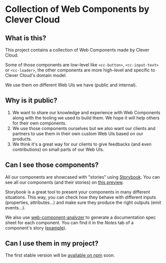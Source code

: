 # Collection of Web Components by Clever Cloud

## What is this?

This project contains a collection of Web Components made by Clever Cloud.

Some of those components are low-level like `<cc-button>`, `<cc-input-text>` or `<cc-loader>`,
the other components are more high-level and specific to Clever Cloud's domain model.

We use them on different Web UIs we have (public and internal).

## Why is it public?

1. We want to share our knowledge and experience with Web Components along with the tooling we used to build them. We hope it will help others for their own components.
1. We use those components ourselves but we also want our clients and partners to use them in their own custom Web UIs based on our products.
1. We think it's a great way for our clients to give feedbacks (and even contributions) on small parts of our Web UIs.

## Can I see those components?

All our components are showcased with "stories" using [Storybook](https://github.com/storybookjs/storybook).
You can see all our components (and their stories) on [this preview](https://www.clever-cloud.com/doc/clever-components/).

Storybook is a great tool to present your components in many different situations.
This way, you can check how they behave with different inputs (properties, attributes...) and make sure they produce the right outputs (emit events...).

We also use [web-component-analyzer](https://github.com/runem/web-component-analyzer) to generate a documentation spec sheet for each component.
You can find it in the *Notes* tab of a component's story ([example](https://www.clever-cloud.com/doc/clever-components/?path=/info/atoms--cc-button)).

## Can I use them in my project?

The first stable version will be [available on npm](https://www.npmjs.com/package/@clevercloud/components) soon.
